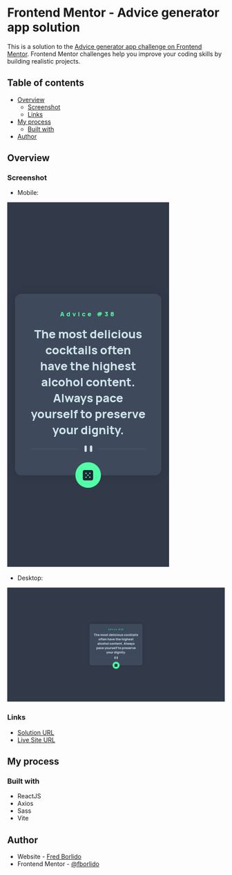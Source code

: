# Frontend Mentor - Advice generator app solution

This is a solution to the [Advice generator app challenge on Frontend Mentor](https://www.frontendmentor.io/challenges/advice-generator-app-QdUG-13db). Frontend Mentor challenges help you improve your coding skills by building realistic projects.

## Table of contents

- [Overview](#overview)
  - [Screenshot](#screenshot)
  - [Links](#links)
- [My process](#my-process)
  - [Built with](#built-with)
- [Author](#author)

## Overview

### Screenshot

- Mobile: 

![](./screenshots/mobile.png)

- Desktop:

![](./screenshots/desktop.png)

### Links

- [Solution URL](https://github.com/fborlido/fm-advice)
- [Live Site URL](https://fborlido.github.io/fm-advice)

## My process

### Built with

- ReactJS
- Axios
- Sass
- Vite

## Author

- Website - [Fred Borlido](https://github.com/fborlido)
- Frontend Mentor - [@fborlido](https://www.frontendmentor.io/profile/fborlido)
